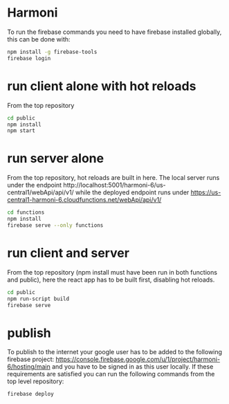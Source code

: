 # Harmoni

To run the firebase commands you need to have firebase installed globally, this can be done with:

```sh
npm install -g firebase-tools
firebase login 
```

# run client alone with hot reloads
From the top repository
```sh
cd public
npm install
npm start
```

# run server alone
From the top repository, hot reloads are built in here.
The local server runs under the endpoint http://localhost:5001/harmoni-6/us-central1/webApi/api/v1/
while the deployed endpoint runs under https://us-central1-harmoni-6.cloudfunctions.net/webApi/api/v1/
```sh
cd functions
npm install
firebase serve --only functions
```

# run client and server
From the top repository (npm install must have been run in both functions and public),
here the react app has to be built first, disabling hot reloads.
```sh
cd public
npm run-script build
firebase serve 
```

# publish
To publish to the internet your google user has to be added to the following firebase project:
https://console.firebase.google.com/u/1/project/harmoni-6/hosting/main and you have to be signed in as this user locally. 
If these requirements are satisfied you can run the following commands from the top level repository:
```sh
firebase deploy
``` 